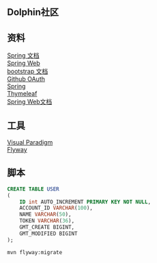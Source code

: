 ## Dolphin社区
  
  
  
## 资料
[Spring 文档](https://spring.io/guides/)  
[Spring Web](https://spring.io/guides/gs/serving-web-content/)  
[bootstrap 文档](https://v3.bootcss.com/getting-started/)  
[Github OAuth](https://developer.github.com/apps/building-oauth-apps/creating-an-oauth-app/)  
[Spring](https://docs.spring.io/spring-boot/docs/2.0.0.RC1/reference/htmlsingle/#boot-features-embedded-database-support)  
[Thymeleaf](https://www.thymeleaf.org/doc/tutorials/3.0/usingthymeleaf.html#setting-attribute-values)  
[Spring Web文档](https://docs.spring.io/spring/docs/5.0.3.RELEASE/spring-framework-reference/web.html)  


## 工具
[Visual Paradigm](https://www.visual-paradigm.com/cn/download/community.jsp?platform=macosx&arch=jre)  
[Flyway](https://flywaydb.org/getstarted/firststeps/maven)  


## 脚本
```sql
CREATE TABLE USER
(
    ID int AUTO_INCREMENT PRIMARY KEY NOT NULL,
    ACCOUNT_ID VARCHAR(100),
    NAME VARCHAR(50),
    TOKEN VARCHAR(36),
    GMT_CREATE BIGINT,
    GMT_MODIFIED BIGINT
);
```
```bash
mvn flyway:migrate
```